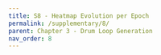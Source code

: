 ```yaml
---
title: S8 - Heatmap Evolution per Epoch
permalink: /supplementary/8/
parent: Chapter 3 - Drum Loop Generation
nav_order: 8
---
```


